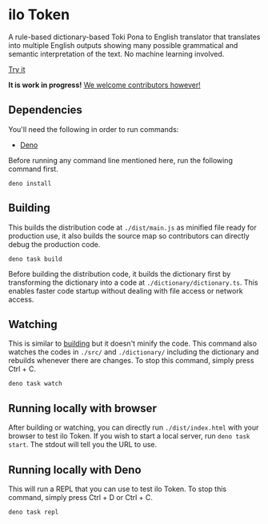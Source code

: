 # ilo Token

A rule-based dictionary-based Toki Pona to English translator that translates
into multiple English outputs showing many possible grammatical and semantic
interpretation of the text. No machine learning involved.

[Try it](https://ilo-token.github.io/)

**It is work in progress!**
[We welcome contributors however!](./CONTRIBUTING.md)

## Dependencies

You'll need the following in order to run commands:

- [Deno](https://deno.com/)

Before running any command line mentioned here, run the following command first.

```
deno install
```

## Building

This builds the distribution code at `./dist/main.js` as minified file ready for
production use, it also builds the source map so contributors can directly debug
the production code.

```
deno task build
```

Before building the distribution code, it builds the dictionary first by
transforming the dictionary into a code at `./dictionary/dictionary.ts`. This
enables faster code startup without dealing with file access or network access.

## Watching

This is similar to [building](#building) but it doesn't minify the code. This
command also watches the codes in `./src/` and `./dictionary/` including the
dictionary and rebuilds whenever there are changes. To stop this command, simply
press Ctrl + C.

```
deno task watch
```

## Running locally with browser

After building or watching, you can directly run `./dist/index.html` with your
browser to test ilo Token. If you wish to start a local server, run
`deno task start`. The stdout will tell you the URL to use.

## Running locally with Deno

This will run a REPL that you can use to test ilo Token. To stop this command,
simply press Ctrl + D or Ctrl + C.

```
deno task repl
```
